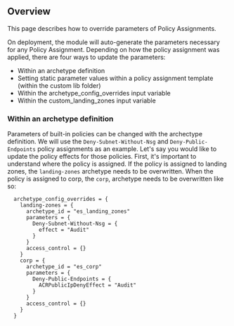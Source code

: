 ## Overview

This page describes how to override parameters of Policy Assignments.

On deployment, the module will auto-generate the parameters necessary for any Policy Assignment. Depending on how the policy assignment was applied, there are four ways to update the parameters:

- Within an archetype definition
- Setting static parameter values within a policy assignment template (within the custom lib folder)
- Within the archetype_config_overrides input variable
- Within the custom_landing_zones input variable

### Within an archetype definition

Parameters of built-in policies can be changed with the archectype definition. We will use the `Deny-Subnet-Without-Nsg` and `Deny-Public-Endpoints` policy assignments as an example. Let's say you would like to update the policy effects for those policies. First, it's important to understand where the policy is assigned. If the policy is assigned to landing zones, the `landing-zones` archetype needs to be overwritten. When the policy is assigned to corp, the `corp`, archetype needs to be overwritten like so:

```hcl
  archetype_config_overrides = {
    landing-zones = {
      archetype_id = "es_landing_zones"
      parameters = {
        Deny-Subnet-Without-Nsg = {
          effect = "Audit"
        }
      }
      access_control = {}
    }
    corp = {
      archetype_id = "es_corp"
      parameters = {
        Deny-Public-Endpoints = {
          ACRPublicIpDenyEffect = "Audit"
        }
      }
      access_control = {}
    }
  }
```
